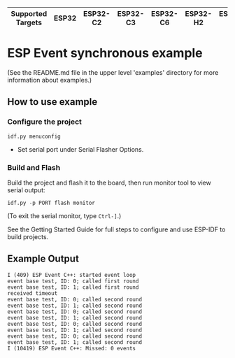 | Supported Targets | ESP32 | ESP32-C2 | ESP32-C3 | ESP32-C6 | ESP32-H2 | ESP32-S2 | ESP32-S3 |
| ----------------- | ----- | -------- | -------- | -------- | -------- | -------- | -------- |

# ESP Event synchronous example

(See the README.md file in the upper level 'examples' directory for more information about examples.)


## How to use example

### Configure the project

```
idf.py menuconfig
```

* Set serial port under Serial Flasher Options.

### Build and Flash

Build the project and flash it to the board, then run monitor tool to view serial output:

```
idf.py -p PORT flash monitor
```

(To exit the serial monitor, type ``Ctrl-]``.)

See the Getting Started Guide for full steps to configure and use ESP-IDF to build projects.

## Example Output

```
I (409) ESP Event C++: started event loop
event base test, ID: 0; called first round
event base test, ID: 1; called first round
received timeout
event base test, ID: 0; called second round
event base test, ID: 1; called second round
event base test, ID: 0; called second round
event base test, ID: 1; called second round
event base test, ID: 0; called second round
event base test, ID: 1; called second round
event base test, ID: 0; called second round
event base test, ID: 1; called second round
I (10419) ESP Event C++: Missed: 0 events
```
